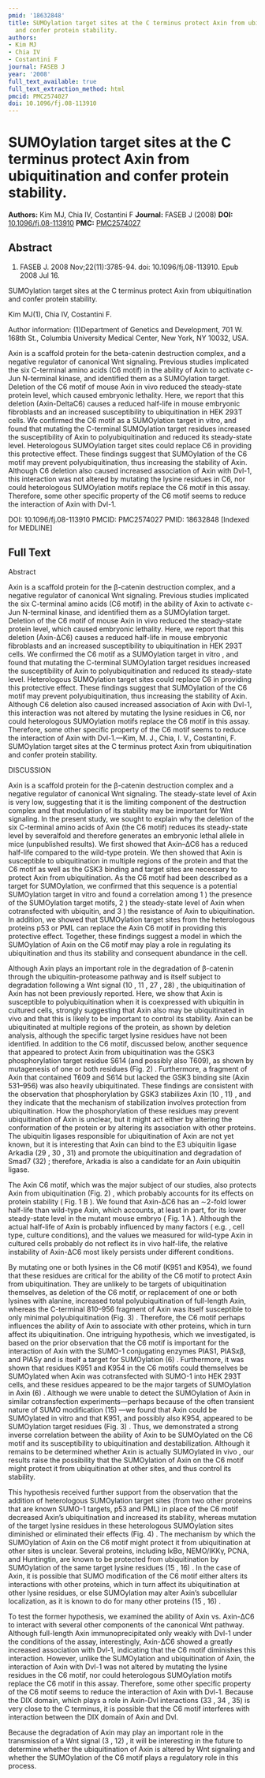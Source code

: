 ```yaml
---
pmid: '18632848'
title: SUMOylation target sites at the C terminus protect Axin from ubiquitination
  and confer protein stability.
authors:
- Kim MJ
- Chia IV
- Costantini F
journal: FASEB J
year: '2008'
full_text_available: true
full_text_extraction_method: html
pmcid: PMC2574027
doi: 10.1096/fj.08-113910
---
```


# SUMOylation target sites at the C terminus protect Axin from ubiquitination and confer protein stability.
**Authors:** Kim MJ, Chia IV, Costantini F
**Journal:** FASEB J (2008)
**DOI:** [10.1096/fj.08-113910](https://doi.org/10.1096/fj.08-113910)
**PMC:** [PMC2574027](https://www.ncbi.nlm.nih.gov/pmc/articles/PMC2574027/)

## Abstract

1. FASEB J. 2008 Nov;22(11):3785-94. doi: 10.1096/fj.08-113910. Epub 2008 Jul 16.

SUMOylation target sites at the C terminus protect Axin from ubiquitination and 
confer protein stability.

Kim MJ(1), Chia IV, Costantini F.

Author information:
(1)Department of Genetics and Development, 701 W. 168th St., Columbia University 
Medical Center, New York, NY 10032, USA.

Axin is a scaffold protein for the beta-catenin destruction complex, and a 
negative regulator of canonical Wnt signaling. Previous studies implicated the 
six C-terminal amino acids (C6 motif) in the ability of Axin to activate c-Jun 
N-terminal kinase, and identified them as a SUMOylation target. Deletion of the 
C6 motif of mouse Axin in vivo reduced the steady-state protein level, which 
caused embryonic lethality. Here, we report that this deletion (Axin-DeltaC6) 
causes a reduced half-life in mouse embryonic fibroblasts and an increased 
susceptibility to ubiquitination in HEK 293T cells. We confirmed the C6 motif as 
a SUMOylation target in vitro, and found that mutating the C-terminal 
SUMOylation target residues increased the susceptibility of Axin to 
polyubiquitination and reduced its steady-state level. Heterologous SUMOylation 
target sites could replace C6 in providing this protective effect. These 
findings suggest that SUMOylation of the C6 motif may prevent 
polyubiquitination, thus increasing the stability of Axin. Although C6 deletion 
also caused increased association of Axin with Dvl-1, this interaction was not 
altered by mutating the lysine residues in C6, nor could heterologous 
SUMOylation motifs replace the C6 motif in this assay. Therefore, some other 
specific property of the C6 motif seems to reduce the interaction of Axin with 
Dvl-1.

DOI: 10.1096/fj.08-113910
PMCID: PMC2574027
PMID: 18632848 [Indexed for MEDLINE]

## Full Text

Abstract

Axin is a scaffold protein for the β-catenin destruction complex, and a negative regulator of canonical Wnt signaling. Previous studies implicated the six C-terminal amino acids (C6 motif) in the ability of Axin to activate c-Jun N-terminal kinase, and identified them as a SUMOylation target. Deletion of the C6 motif of mouse Axin in vivo reduced the steady-state protein level, which caused embryonic lethality. Here, we report that this deletion (Axin-ΔC6) causes a reduced half-life in mouse embryonic fibroblasts and an increased susceptibility to ubiquitination in HEK 293T cells. We confirmed the C6 motif as a SUMOylation target in vitro , and found that mutating the C-terminal SUMOylation target residues increased the susceptibility of Axin to polyubiquitination and reduced its steady-state level. Heterologous SUMOylation target sites could replace C6 in providing this protective effect. These findings suggest that SUMOylation of the C6 motif may prevent polyubiquitination, thus increasing the stability of Axin. Although C6 deletion also caused increased association of Axin with Dvl-1, this interaction was not altered by mutating the lysine residues in C6, nor could heterologous SUMOylation motifs replace the C6 motif in this assay. Therefore, some other specific property of the C6 motif seems to reduce the interaction of Axin with Dvl-1.—Kim, M. J., Chia, I. V., Costantini, F. SUMOylation target sites at the C terminus protect Axin from ubiquitination and confer protein stability.

DISCUSSION

Axin is a scaffold protein for the β-catenin destruction complex and a negative regulator of canonical Wnt signaling. The steady-state level of Axin is very low, suggesting that it is the limiting component of the destruction complex and that modulation of its stability may be important for Wnt signaling. In the present study, we sought to explain why the deletion of the six C-terminal amino acids of Axin (the C6 motif) reduces its steady-state level by severalfold and therefore generates an embryonic lethal allele in mice (unpublished results). We first showed that Axin–ΔC6 has a reduced half-life compared to the wild-type protein. We then showed that Axin is susceptible to ubiquitination in multiple regions of the protein and that the C6 motif as well as the GSK3 binding and target sites are necessary to protect Axin from ubiquitination. As the C6 motif had been described as a target for SUMOylation, we confirmed that this sequence is a potential SUMOylation target in vitro and found a correlation among 1 ) the presence of the SUMOylation target motifs, 2 ) the steady-state level of Axin when cotransfected with ubiquitin, and 3 ) the resistance of Axin to ubiquitination. In addition, we showed that SUMOylation target sites from the heterologous proteins p53 or PML can replace the Axin C6 motif in providing this protective effect. Together, these findings suggest a model in which the SUMOylation of Axin on the C6 motif may play a role in regulating its ubiquitination and thus its stability and consequent abundance in the cell.

Although Axin plays an important role in the degradation of β-catenin through the ubiquitin-proteasome pathway and is itself subject to degradation following a Wnt signal (10 , 11 , 27 , 28) , the ubiquitination of Axin has not been previously reported. Here, we show that Axin is susceptible to polyubiquitination when it is coexpressed with ubiquitin in cultured cells, strongly suggesting that Axin also may be ubiquitinated in vivo and that this is likely to be important to control its stability. Axin can be ubiquitinated at multiple regions of the protein, as shown by deletion analysis, although the specific target lysine residues have not been identified. In addition to the C6 motif, discussed below, another sequence that appeared to protect Axin from ubiquitination was the GSK3 phosphorylation target residue S614 (and possibly also T609), as shown by mutagenesis of one or both residues (Fig. 2) . Furthermore, a fragment of Axin that contained T609 and S614 but lacked the GSK3 binding site (Axin 531–956) was also heavily ubiquitinated. These findings are consistent with the observation that phosphorylation by GSK3 stabilizes Axin (10 , 11) , and they indicate that the mechanism of stabilization involves protection from ubiquitination. How the phosphorylation of these residues may prevent ubiquitination of Axin is unclear, but it might act either by altering the conformation of the protein or by altering its association with other proteins. The ubiquitin ligases responsible for ubiquitination of Axin are not yet known, but it is interesting that Axin can bind to the E3 ubiquitin ligase Arkadia (29 , 30 , 31) and promote the ubiquitination and degradation of Smad7 (32) ; therefore, Arkadia is also a candidate for an Axin ubiquitin ligase.

The Axin C6 motif, which was the major subject of our studies, also protects Axin from ubiquitination (Fig. 2) , which probably accounts for its effects on protein stability ( Fig. 1 B ). We found that Axin-ΔC6 has an ∼2-fold lower half-life than wild-type Axin, which accounts, at least in part, for its lower steady-state level in the mutant mouse embryo ( Fig. 1 A ). Although the actual half-life of Axin is probably influenced by many factors ( e.g. , cell type, culture conditions), and the values we measured for wild-type Axin in cultured cells probably do not reflect its in vivo half-life, the relative instability of Axin-ΔC6 most likely persists under different conditions.

By mutating one or both lysines in the C6 motif (K951 and K954), we found that these residues are critical for the ability of the C6 motif to protect Axin from ubiquitination. They are unlikely to be targets of ubiquitination themselves, as deletion of the C6 motif, or replacement of one or both lysines with alanine, increased total polyubiquitination of full-length Axin, whereas the C-terminal 810–956 fragment of Axin was itself susceptible to only minimal polyubiquitination (Fig. 3) . Therefore, the C6 motif perhaps influences the ability of Axin to associate with other proteins, which in turn affect its ubiquitination. One intriguing hypothesis, which we investigated, is based on the prior observation that the C6 motif is important for the interaction of Axin with the SUMO-1 conjugating enzymes PIAS1, PIASxβ, and PIASy and is itself a target for SUMOylation (6) . Furthermore, it was shown that residues K951 and K954 in the C6 motifs could themselves be SUMOylated when Axin was cotransfected with SUMO-1 into HEK 293T cells, and these residues appeared to be the major targets of SUMOylation in Axin (6) . Although we were unable to detect the SUMOylation of Axin in similar cotransfection experiments—perhaps because of the often transient nature of SUMO modification (15) —we found that Axin could be SUMOylated in vitro and that K951, and possibly also K954, appeared to be SUMOylation target residues (Fig. 3) . Thus, we demonstrated a strong inverse correlation between the ability of Axin to be SUMOylated on the C6 motif and its susceptibility to ubiquitination and destabilization. Although it remains to be determined whether Axin is actually SUMOylated in vivo , our results raise the possibility that the SUMOylation of Axin on the C6 motif might protect it from ubiquitination at other sites, and thus control its stability.

This hypothesis received further support from the observation that the addition of heterologous SUMOylation target sites (from two other proteins that are known SUMO-1 targets, p53 and PML) in place of the C6 motif decreased Axin’s ubiquitination and increased its stability, whereas mutation of the target lysine residues in these heterologous SUMOylation sites diminished or eliminated their effects (Fig. 4) . The mechanism by which the SUMOylation of Axin on the C6 motif might protect it from ubiquitination at other sites is unclear. Several proteins, including IκBα, NEMO/IKKγ, PCNA, and Huntingtin, are known to be protected from ubiquitination by SUMOylation of the same target lysine residues (15 , 16) . In the case of Axin, it is possible that SUMO modification of the C6 motif either alters its interactions with other proteins, which in turn affect its ubiquitination at other lysine residues, or else SUMOylation may alter Axin’s subcellular localization, as it is known to do for many other proteins (15 , 16) .

To test the former hypothesis, we examined the ability of Axin vs. Axin-ΔC6 to interact with several other components of the canonical Wnt pathway. Although full-length Axin immunoprecipitated only weakly with Dvl-1 under the conditions of the assay, interestingly, Axin-ΔC6 showed a greatly increased association with Dvl-1, indicating that the C6 motif diminishes this interaction. However, unlike the SUMOylation and ubiquitination of Axin, the interaction of Axin with Dvl-1 was not altered by mutating the lysine residues in the C6 motif, nor could heterologous SUMOylation motifs replace the C6 motif in this assay. Therefore, some other specific property of the C6 motif seems to reduce the interaction of Axin with Dvl-1. Because the DIX domain, which plays a role in Axin-Dvl interactions (33 , 34 , 35) is very close to the C terminus, it is possible that the C6 motif interferes with interaction between the DIX domain of Axin and Dvl.

Because the degradation of Axin may play an important role in the transmission of a Wnt signal (3 , 12) , it will be interesting in the future to determine whether the ubiquitination of Axin is altered by Wnt signaling and whether the SUMOylation of the C6 motif plays a regulatory role in this process.
